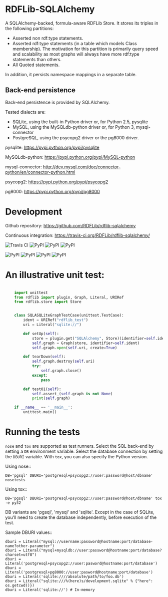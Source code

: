 RDFLib-SQLAlchemy
=================

A SQLAlchemy-backed, formula-aware RDFLib Store. It stores its triples
in the following partitions:

- Asserted non rdf:type statements.
- Asserted rdf:type statements (in a table which models Class membership). The motivation for this partition is primarily query speed and scalability as most graphs will always have more rdf:type statements than others.
- All Quoted statements.

In addition, it persists namespace mappings in a separate table.

Back-end persistence
--------------------

Back-end persistence is provided by SQLAlchemy.

Tested dialects are:

- SQLite, using the built-in Python driver or, for Python 2.5, pysqlite
- MySQL, using the MySQLdb-python driver or, for Python 3, mysql-connector
- PostgreSQL, using the psycopg2 driver or the pg8000 driver.

pysqlite: https://pypi.python.org/pypi/pysqlite

MySQLdb-python: https://pypi.python.org/pypi/MySQL-python

mysql-connector: http://dev.mysql.com/doc/connector-python/en/connector-python.html

psycopg2: https://pypi.python.org/pypi/psycopg2

pg8000: https://pypi.python.org/pypi/pg8000

Development
===========
Github repository: https://github.com/RDFLib/rdflib-sqlalchemy

Continuous integration: https://travis-ci.org/RDFLib/rdflib-sqlalchemy/

![Travis CI](https://travis-ci.org/RDFLib/rdflib-sqlalchemy.png?branch=develop)
![PyPI](https://img.shields.io/pypi/v/rdflib-sqlalchemy.svg)
![PyPI](https://img.shields.io/pypi/status/rdflib-sqlalchemy.svg)
![PyPI](https://img.shields.io/pypi/dw/rdflib-sqlalchemy.svg)

![PyPI](https://img.shields.io/pypi/pyversions/rdflib-sqlalchemy.svg)
![PyPI](https://img.shields.io/pypi/l/rdflib-sqlalchemy.svg)
![PyPI](https://img.shields.io/pypi/wheel/rdflib-sqlalchemy.svg)
![PyPI](https://img.shields.io/pypi/format/rdflib-sqlalchemy.svg)


An illustrative unit test:
==========================

```python

    import unittest
    from rdflib import plugin, Graph, Literal, URIRef
    from rdflib.store import Store


    class SQLASQLiteGraphTestCase(unittest.TestCase):
        ident = URIRef("rdflib_test")
        uri = Literal("sqlite://")

        def setUp(self):
            store = plugin.get("SQLAlchemy", Store)(identifier=self.ident)
            self.graph = Graph(store, identifier=self.ident)
            self.graph.open(self.uri, create=True)

        def tearDown(self):
            self.graph.destroy(self.uri)
            try:
                self.graph.close()
            except:
                pass

        def test01(self):
            self.assert_(self.graph is not None)
            print(self.graph)

    if __name__ == '__main__':
        unittest.main()
```

Running the tests
=================
`nose` and `tox` are supported as test runners. Select the SQL back-end by
setting a `DB` environment variable. Select the database connection by setting
the `DBURI` variable. With `tox`, you can also specify the Python version.

Using nose::

    DB='pgsql' DBURI='postgresql+psycopg2://user:password@host/dbname' nosetests

Using tox::

    DB='pgsql' DBURI='postgresql+psycopg2://user:password@host/dbname' tox -e py32

DB variants are 'pgsql', 'mysql' and 'sqlite'. Except in the case of SQLite,
you'll need to create the database independently, before execution of the test.

Sample DBURI values::

    dburi = Literal("mysql://username:password@hostname:port/database-name?other-parameter")
    dburi = Literal("mysql+mysqldb://user:password@hostname:port/database?charset=utf8")
    dburi = Literal('postgresql+psycopg2://user:pasword@hostname:port/database')
    dburi = Literal('postgresql+pg8000://user:pasword@hostname:port/database')
    dburi = Literal('sqlite:////absolute/path/to/foo.db')
    dburi = Literal("sqlite:///%(here)s/development.sqlite" % {"here": os.getcwd()})
    dburi = Literal('sqlite://') # In-memory

